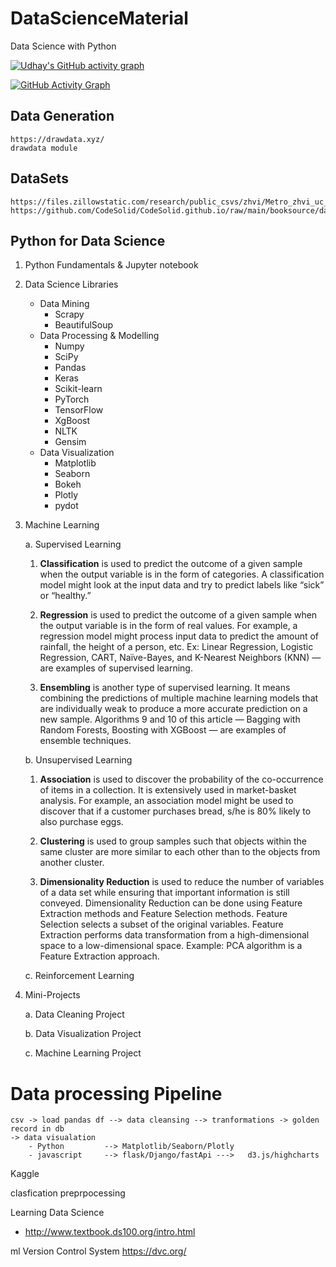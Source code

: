 # DataScienceMaterial

Data Science with Python

[![Udhay's GitHub activity graph](https://img.shields.io/github/commit-activity/m/udhayprakash/DataScienceMaterial?label=Commit%20Activity&logo=github&style=flat-square)](https://github.com/udhayprakash/DataScienceMaterial)

[![GitHub Activity Graph](https://ashutosh00710.github.io/github-readme-activity-graph/?username=udhayprakash&repo=DataScienceMaterial&theme=light)](https://github.com/udhayprakash/DataScienceMaterial)


## Data Generation

    https://drawdata.xyz/
    drawdata module

## DataSets

    https://files.zillowstatic.com/research/public_csvs/zhvi/Metro_zhvi_uc_sfrcondo_tier_0.33_0.67_sm_sa_month.csv
    https://github.com/CodeSolid/CodeSolid.github.io/raw/main/booksource/data/AnalyticsSnapshot.xlsx

## Python for Data Science

1. Python Fundamentals & Jupyter notebook

2. Data Science Libraries

   - Data Mining
     - Scrapy
     - BeautifulSoup
   - Data Processing & Modelling
     - Numpy
     - SciPy
     - Pandas
     - Keras
     - Scikit-learn
     - PyTorch
     - TensorFlow
     - XgBoost
     - NLTK
     - Gensim
   - Data Visualization
     - Matplotlib
     - Seaborn
     - Bokeh
     - Plotly
     - pydot

3. Machine Learning

   a. Supervised Learning

   1. **Classification** is used to predict the outcome of a given sample when the output variable is in the form of categories.
      A classification model might look at the input data and try to predict labels like “sick” or “healthy.”

   2. **Regression** is used to predict the outcome of a given sample when the output variable is in the form of real values. For example, a regression model might process input data to predict the amount of rainfall, the height of a person, etc.
      Ex: Linear Regression, Logistic Regression, CART, Naïve-Bayes, and K-Nearest Neighbors (KNN) — are examples of supervised learning.

   3. **Ensembling** is another type of supervised learning. It means combining the predictions of multiple machine learning models that are individually weak to produce a more accurate prediction on a new sample. Algorithms 9 and 10 of this article — Bagging with Random Forests, Boosting with XGBoost — are examples of ensemble techniques.

   b. Unsupervised Learning

   1. **Association** is used to discover the probability of the co-occurrence of items in a collection. It is extensively used in market-basket analysis.
      For example, an association model might be used to discover that if a customer purchases bread, s/he is 80% likely to also purchase eggs.

   2. **Clustering** is used to group samples such that objects within the same cluster are more similar to each other than to the objects from another cluster.

   3. **Dimensionality Reduction** is used to reduce the number of variables of a data set while ensuring that important information is still conveyed.
      Dimensionality Reduction can be done using Feature Extraction methods and Feature Selection methods.
      Feature Selection selects a subset of the original variables. Feature Extraction performs data transformation from a high-dimensional space to a low-dimensional space.
      Example: PCA algorithm is a Feature Extraction approach.

   c. Reinforcement Learning

4. Mini-Projects

   a. Data Cleaning Project

   b. Data Visualization Project

   c. Machine Learning Project

# Data processing Pipeline

    csv -> load pandas df --> data cleansing --> tranformations -> golden record in db
    -> data visualation
    	- Python         --> Matplotlib/Seaborn/Plotly
    	- javascript     --> flask/Django/fastApi --->   d3.js/highcharts

Kaggle

clasfication
preprpocessing

Learning Data Science

- http://www.textbook.ds100.org/intro.html

ml Version Control System https://dvc.org/
